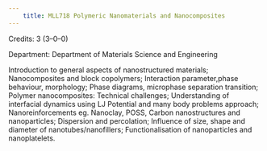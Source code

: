 ```yaml
---
    title: MLL718 Polymeric Nanomaterials and Nanocomposites
---
```

Credits: 3 (3–0–0)

Department: Department of Materials Science and Engineering

Introduction to general aspects of nanostructured materials; Nanocomposites and block copolymers; Interaction parameter,phase behaviour, morphology; Phase diagrams, microphase separation transition; Polymer nanocomposites: Technical challenges; Understanding of interfacial dynamics using LJ Potential and many body problems approach; Nanoreinforcements eg. Nanoclay, POSS, Carbon nanostructures and nanoparticles; Dispersion and percolation; Influence of size, shape and diameter of nanotubes/nanofillers; Functionalisation of nanoparticles and nanoplatelets.